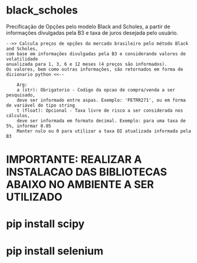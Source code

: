 # black_scholes
Precificação de Opções pelo modelo Black and Scholes, a partir de informações divulgadas pela B3 e taxa de juros desejada pelo usuário.

    -->> Calcula preços de opções do mercado brasileiro pelo método Black and Scholes,
    com base em informações divulgadas pela B3 e considerando valores de volatilidade
    anualizada para 1, 3, 6 e 12 meses (4 preços são informados).
    Os valores, bem como outras informações, são retornados em forma de dicionario python <<--
    
        Arg:
        a (str): Obrigatorio - Codigo da opcao de compra/venda a ser pesquisado,
        deve ser informado entre aspas. Exemplo: 'PETRR271', ou em forma de variável do tipo string
        t (float): Opcional - Taxa livre de risco a ser considerada nos cálculos,
        deve ser informada em formato decimal. Exemplo: para uma taxa de 5%, informar 0.05
        Manter nulo ou 0 para utilizar a taxa DI atualizada informada pela B3
        
# IMPORTANTE: REALIZAR A INSTALACAO DAS BIBLIOTECAS ABAIXO NO AMBIENTE A SER UTILIZADO
# pip install scipy
# pip install selenium
